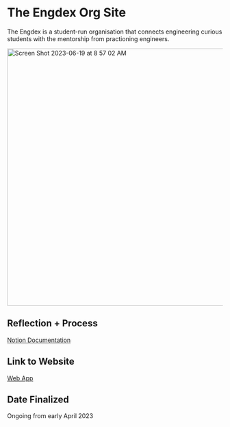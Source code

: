 # The Engdex Org Site
The Engdex is a student-run organisation that connects engineering curious students with the mentorship from practioning engineers.

<img width="600" alt="Screen Shot 2023-06-19 at 8 57 02 AM" src="https://github.com/elizabeth-262/the-engdex/assets/124085316/8a0b0f5b-e173-417a-a287-97f385b18f4b">

## Reflection + Process

[Notion Documentation](https://elizabeth-cay.notion.site/The-Engdex-Website-04e7b75af9064551a0f3ca918c50fd08?pvs=4)

## Link to Website

[Web App](https://theengdex.netlify.app)

## Date Finalized
Ongoing from early April 2023
